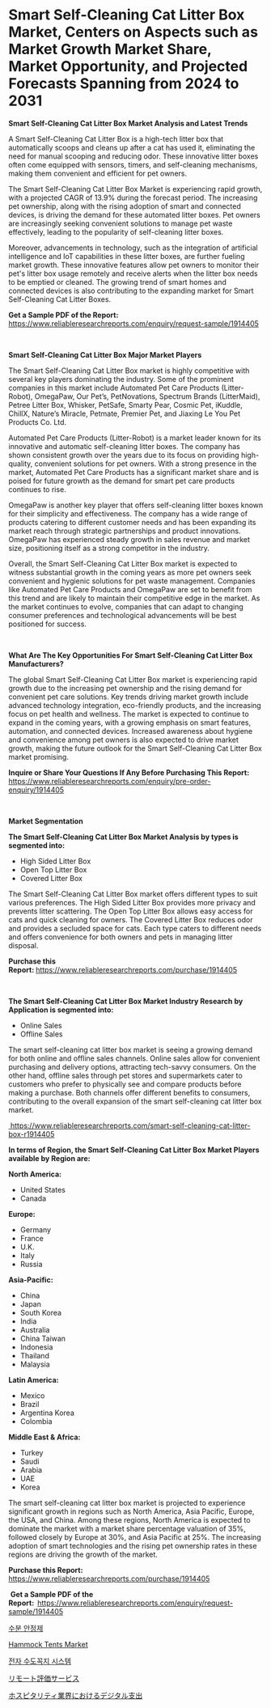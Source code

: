 <p><h1>Smart Self-Cleaning Cat Litter Box Market, Centers on Aspects such as Market Growth Market Share, Market Opportunity, and Projected Forecasts Spanning from 2024 to 2031</h1></p><p><strong>Smart Self-Cleaning Cat Litter Box Market Analysis and Latest Trends</strong></p>
<p><p>A Smart Self-Cleaning Cat Litter Box is a high-tech litter box that automatically scoops and cleans up after a cat has used it, eliminating the need for manual scooping and reducing odor. These innovative litter boxes often come equipped with sensors, timers, and self-cleaning mechanisms, making them convenient and efficient for pet owners.</p><p>The Smart Self-Cleaning Cat Litter Box Market is experiencing rapid growth, with a projected CAGR of 13.9% during the forecast period. The increasing pet ownership, along with the rising adoption of smart and connected devices, is driving the demand for these automated litter boxes. Pet owners are increasingly seeking convenient solutions to manage pet waste effectively, leading to the popularity of self-cleaning litter boxes.</p><p>Moreover, advancements in technology, such as the integration of artificial intelligence and IoT capabilities in these litter boxes, are further fueling market growth. These innovative features allow pet owners to monitor their pet's litter box usage remotely and receive alerts when the litter box needs to be emptied or cleaned. The growing trend of smart homes and connected devices is also contributing to the expanding market for Smart Self-Cleaning Cat Litter Boxes.</p></p>
<p><strong>Get a Sample PDF of the Report:&nbsp;</strong> <a href="https://www.reliableresearchreports.com/enquiry/request-sample/1914405">https://www.reliableresearchreports.com/enquiry/request-sample/1914405</a></p>
<p>&nbsp;</p>
<p><strong>Smart Self-Cleaning Cat Litter Box Major Market Players</strong></p>
<p><p>The Smart Self-Cleaning Cat Litter Box market is highly competitive with several key players dominating the industry. Some of the prominent companies in this market include Automated Pet Care Products (Litter-Robot), OmegaPaw, Our Pet’s, PetNovations, Spectrum Brands (LitterMaid), Petree Litter Box, Whisker, PetSafe, Smarty Pear, Cosmic Pet, iKuddle, ChillX, Nature’s Miracle, Petmate, Premier Pet, and Jiaxing Le You Pet Products Co. Ltd.</p><p>Automated Pet Care Products (Litter-Robot) is a market leader known for its innovative and automatic self-cleaning litter boxes. The company has shown consistent growth over the years due to its focus on providing high-quality, convenient solutions for pet owners. With a strong presence in the market, Automated Pet Care Products has a significant market share and is poised for future growth as the demand for smart pet care products continues to rise.</p><p>OmegaPaw is another key player that offers self-cleaning litter boxes known for their simplicity and effectiveness. The company has a wide range of products catering to different customer needs and has been expanding its market reach through strategic partnerships and product innovations. OmegaPaw has experienced steady growth in sales revenue and market size, positioning itself as a strong competitor in the industry.</p><p>Overall, the Smart Self-Cleaning Cat Litter Box market is expected to witness substantial growth in the coming years as more pet owners seek convenient and hygienic solutions for pet waste management. Companies like Automated Pet Care Products and OmegaPaw are set to benefit from this trend and are likely to maintain their competitive edge in the market. As the market continues to evolve, companies that can adapt to changing consumer preferences and technological advancements will be best positioned for success.</p></p>
<p>&nbsp;</p>
<p><strong>What Are The Key Opportunities For Smart Self-Cleaning Cat Litter Box Manufacturers?</strong></p>
<p><p>The global Smart Self-Cleaning Cat Litter Box market is experiencing rapid growth due to the increasing pet ownership and the rising demand for convenient pet care solutions. Key trends driving market growth include advanced technology integration, eco-friendly products, and the increasing focus on pet health and wellness. The market is expected to continue to expand in the coming years, with a growing emphasis on smart features, automation, and connected devices. Increased awareness about hygiene and convenience among pet owners is also expected to drive market growth, making the future outlook for the Smart Self-Cleaning Cat Litter Box market promising.</p></p>
<p><strong>Inquire or Share Your Questions If Any Before Purchasing This Report:</strong> <a href="https://www.reliableresearchreports.com/enquiry/pre-order-enquiry/1914405">https://www.reliableresearchreports.com/enquiry/pre-order-enquiry/1914405</a></p>
<p>&nbsp;</p>
<p><strong>Market Segmentation</strong></p>
<p><strong>The Smart Self-Cleaning Cat Litter Box Market Analysis by types is segmented into:</strong></p>
<p><ul><li>High Sided Litter Box</li><li>Open Top Litter Box</li><li>Covered Litter Box</li></ul></p>
<p><p>The Smart Self-Cleaning Cat Litter Box market offers different types to suit various preferences. The High Sided Litter Box provides more privacy and prevents litter scattering. The Open Top Litter Box allows easy access for cats and quick cleaning for owners. The Covered Litter Box reduces odor and provides a secluded space for cats. Each type caters to different needs and offers convenience for both owners and pets in managing litter disposal.</p></p>
<p><strong>Purchase this Report:&nbsp;</strong><a href="https://www.reliableresearchreports.com/purchase/1914405">https://www.reliableresearchreports.com/purchase/1914405</a></p>
<p>&nbsp;</p>
<p><strong>The Smart Self-Cleaning Cat Litter Box Market Industry Research by Application is segmented into:</strong></p>
<p><ul><li>Online Sales</li><li>Offline Sales</li></ul></p>
<p><p>The smart self-cleaning cat litter box market is seeing a growing demand for both online and offline sales channels. Online sales allow for convenient purchasing and delivery options, attracting tech-savvy consumers. On the other hand, offline sales through pet stores and supermarkets cater to customers who prefer to physically see and compare products before making a purchase. Both channels offer different benefits to consumers, contributing to the overall expansion of the smart self-cleaning cat litter box market.</p></p>
<p><a href="https://www.reliableresearchreports.com/smart-self-cleaning-cat-litter-box-r1914405">&nbsp;https://www.reliableresearchreports.com/smart-self-cleaning-cat-litter-box-r1914405</a></p>
<p><strong>In terms of Region, the Smart Self-Cleaning Cat Litter Box Market Players available by Region are:</strong></p>
<p>
    <p> <strong> North America: </strong>
        <ul>
            <li>United States</li>
            <li>Canada</li>
        </ul>
        </p> 
    <p> <strong> Europe: </strong>
        <ul>
            <li>Germany</li>
            <li>France</li>
            <li>U.K.</li>
            <li>Italy</li>
            <li>Russia</li>
        </ul>
        </p> 
    <p> <strong> Asia-Pacific: </strong>
        <ul>
            <li>China</li>
            <li>Japan</li>
            <li>South Korea</li>
            <li>India</li>
            <li>Australia</li>
            <li>China Taiwan</li>
            <li>Indonesia</li>
            <li>Thailand</li>
            <li>Malaysia</li>
        </ul>
        </p> 
    <p> <strong> Latin America: </strong>
        <ul>
            <li>Mexico</li>
            <li>Brazil</li>
            <li>Argentina Korea</li>
            <li>Colombia</li>
        </ul>
        </p> 
    <p> <strong> Middle East & Africa: </strong>
        <ul>
            <li>Turkey</li>
            <li>Saudi</li>
            <li>Arabia</li>
            <li>UAE</li>
            <li>Korea</li>
        </ul>
    </p>
    </p>
<p><p>The smart self-cleaning cat litter box market is projected to experience significant growth in regions such as North America, Asia Pacific, Europe, the USA, and China. Among these regions, North America is expected to dominate the market with a market share percentage valuation of 35%, followed closely by Europe at 30%, and Asia Pacific at 25%. The increasing adoption of smart technologies and the rising pet ownership rates in these regions are driving the growth of the market.</p></p>
<p><strong>Purchase this Report: </strong><a href="https://www.reliableresearchreports.com/purchase/1914405">https://www.reliableresearchreports.com/purchase/1914405</a></p>
<p>&nbsp;<strong>Get a Sample PDF of the Report:&nbsp;&nbsp;</strong><a href="https://www.reliableresearchreports.com/enquiry/request-sample/1914405">https://www.reliableresearchreports.com/enquiry/request-sample/1914405</a></p>
<p><strong></strong></p>
<p><p><a href="https://github.com/Nicolasrown5/Market-Research-Report-List-1/blob/main/9400582154302.md">수분 안정제</a></p><p><a href="https://github.com/msbsaifansami/Market-Research-Report-List-1/blob/main/hammock-tents-market.md">Hammock Tents Market</a></p><p><a href="https://github.com/rcabello548/Market-Research-Report-List-1/blob/main/5148154154301.md">전자 수도꼭지 시스템</a></p><p><a href="https://github.com/LenoraKris2023/Market-Research-Report-List-1/blob/main/1597718145765.md">リモート評価サービス</a></p><p><a href="https://github.com/Fatimaklein1/Market-Research-Report-List-1/blob/main/2048727145764.md">ホスピタリティ業界におけるデジタル支出</a></p></p>
